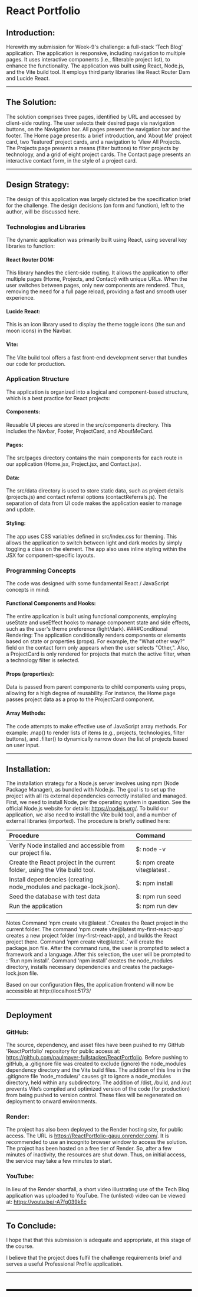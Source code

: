 # React Portfolio

## Introduction:

Herewith my submission for Week-9's challenge: a full-stack 'Tech Blog' application. The application is responsive, including navigation to multiple pages. It uses interactive components (i.e., filterable project list), to enhance the functionality.
The application was built using React, Node.js, and the Vite build tool. It employs third party libraries like React Router Dam and Lucide React.

---

## The Solution:

The solution comprises three pages, identified by URL and accessed by client-side routing. The user selects their desired page via navigation buttons, on the Navigation bar. All pages present the navigation bar and the footer.
The Home page presents: a brief introduction, and ‘About Me’ project card, two ‘featured’ project cards, and a navigation to ‘View All Projects.
The Projects page presents a means (filter buttons) to filter projects by technology, and a grid of eight project cards.
The Contact page presents an interactive contact form, in the style of a project card.

---

## Design Strategy:

The design of this application was largely dictated be the specification brief for the challenge. The design decisions (on form and function), left to the author, will be discussed here.


### Technologies and Libraries

The dynamic application was primarily built using React, using several key libraries to function:

#### React Router DOM:

This library handles the client-side routing. It allows the application to offer multiple pages (Home, Projects, and Contact) with unique URLs. When the user switches between pages, only new components are rendered. Thus, removing the need for a full page reload, providing a fast and smooth user experience.

#### Lucide React:

This is an icon library used to display the theme toggle icons (the sun and moon icons) in the Navbar.

#### Vite:

The Vite build tool offers a fast front-end development server that bundles our code for production.

### Application Structure

The application is organized into a logical and component-based structure, which is a best practice for React projects:

#### Components:

Reusable UI pieces are stored in the src/components directory. This includes the Navbar, Footer, ProjectCard, and AboutMeCard.

#### Pages:

The src/pages directory contains the main components for each route in our application (Home.jsx, Project.jsx, and Contact.jsx).

#### Data:

The src/data directory is used to store static data, such as project details (projects.js) and contact referral options (contactReferrals.js). The separation of data from UI code makes the application easier to manage and update.

#### Styling:

The app uses CSS variables defined in src/index.css for theming. This allows the application to switch between light and dark modes by simply toggling a class on the <html> element. The app also uses inline styling within the JSX for component-specific layouts.

### Programming Concepts

The code was designed with some fundamental React / JavaScript concepts in mind:

#### Functional Components and Hooks:

The entire application is built using functional components, employing useState and useEffect hooks to manage component state and side effects, such as the user's theme preference (light/dark).
####Conditional Rendering:
The application conditionally renders components or elements based on state or properties (props). For example, the "What other way?" field on the contact form only appears when the user selects "Other,". Also, a ProjectCard is only rendered for projects that match the active filter, when a technology filter is selected.

#### Props (properties):

Data is passed from parent components to child components using props, allowing for a high degree of reusability. For instance, the Home page passes project data as a prop to the ProjectCard component.

#### Array Methods:

The code attempts to make effective use of JavaScript array methods. For example:  .map() to render lists of items (e.g., projects, technologies, filter buttons),  and .filter() to dynamically narrow down the list of projects based on user input.

---

## Installation:

The installation strategy for a Node.js server involves using npm (Node Package Manager), as bundled with Node.js. The goal is to set up the project with all its external dependencies correctly installed and managed. First, we need to install Node, per the operating system in question. See the official Node.js website for details: https://nodejs.org/. 
To build our application, we also need to install the Vite build tool, and a number of external libraries (imported). The procedure is briefly outlined here: 

| Procedure                                                            | Command                     |
|:---------------------------------------------------------------------|:----------------------------|
| Verify Node installed and accessible from our project file.          |$: node -v                   |
| Create the React project in the current folder, using the Vite build tool.                  |$: npm create vite@latest . 
| Install dependencies (creating node_modules and package-lock.json).  |$: npm install               |
| Seed the database with test data                                     |$: npm run seed              |
| Run the application                                                  |$: npm run dev                 |
|                                                                      |                             |

Notes
Command ‘npm create vite@latest .’ Creates the React project in the current folder. The command ‘npm create vite@latest my-first-react-app’ creates a new project folder (my-first-react-app), and builds the React project there.
Command ‘npm create vite@latest .’ will create the package.json file. After the command runs, the user is prompted to select a framework and a language. After this selection, the user will be prompted to : ‘Run npm install’.
Command ‘npm install’ creates the node_modules directory, installs necessary dependencies and creates the package-lock.json file.

Based on our configuration files, the application frontend will now be accessible at http://localhost:5173/

---

## Deployment

### GitHub:

The source, dependency, and asset files have been pushed to my GitHub 'ReactPortfolio' repository for public access at: https://github.com/paulmayer-fullstacker/ReactPortfolio. Before pushing to gitHub, a .gitignore file was created to exclude (ignore) the node_modules dependency directory and the Vite build files.
The addition of this line in the .gitignore file 'node_modules/' causes git to ignore a node_modules directory, held within any subdirectory.
The addition of /dist, /build, and /out prevents Vite’s compiled and optimized version of the code (for production) from being pushed to version control. These files will be regenerated on deployment to onward environments.

### Render:

The project has also been deployed to the Render hosting site, for public access. The URL is https://ReactPortfolio-gauu.onrender.com/. It is recommended to use an incognito browser window to access the solution. The project has been hosted on a free tier of Render. So, after a few minutes of inactivity, the resources are shut down. Thus, on initial access, the service may take a few minutes to start.

### YouTube:

In lieu of the Render shortfall, a short video illustrating use of the Tech Blog application was uploaded to YouTube. The (unlisted) video can be viewed at: https://youtu.be/-A7fg039kEc

---

## To Conclude:

I hope that that this submission is adequate and appropriate, at this stage of the course.  

I believe that the project does fulfil the challenge requirements brief and serves a useful Professional Profile applicatioin.

---

<br/>

<hr style="height: 5px; background-color: black; border: none;">


